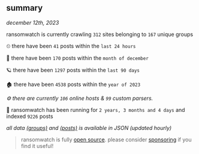 
## summary
_december 12th, 2023_

ransomwatch is currently crawling `312` sites belonging to `167` unique groups

⏲ there have been `41` posts within the `last 24 hours`

🦈 there have been `170` posts within the `month of december`

🪐 there have been `1297` posts within the `last 90 days`

🏚 there have been `4538` posts within the `year of 2023`

_⚙️ there are currently `106` online hosts & `99` custom parsers._

🦕 ransomwatch has been running for `2 years, 3 months and 4 days` and indexed `9226` posts

_all data  [(groups)](http://ransomwhat.telemetry.ltd/groups) and [(posts)](http://ransomwhat.telemetry.ltd/posts) is available in JSON (updated hourly)_

> ransomwatch is fully [open source](https://github.com/joshhighet/ransomwatch#ransomwatch--). please consider [sponsoring](https://github.com/sponsors/joshhighet) if you find it useful!

